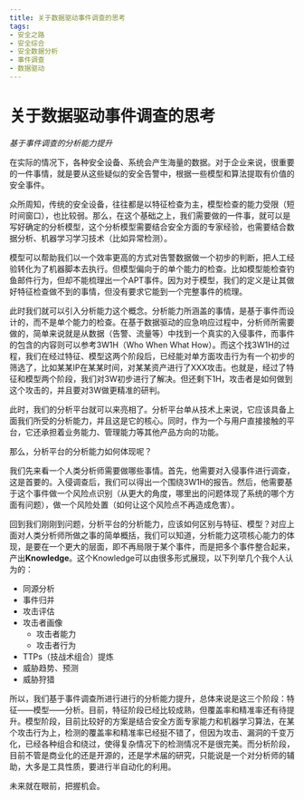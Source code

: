 ```yaml
---
title: 关于数据驱动事件调查的思考
tags:
- 安全之路
- 安全综合
- 安全数据分析
- 事件调查
- 数据驱动
---
```


# 关于数据驱动事件调查的思考

*基于事件调查的分析能力提升*

在实际的情况下，各种安全设备、系统会产生海量的数据。对于企业来说，很重要的一件事情，就是要从这些疑似的安全告警中，根据一些模型和算法提取有价值的安全事件。

众所周知，传统的安全设备，往往都是以特征检查为主，模型检查的能力受限（短时间窗口），也比较弱。那么，在这个基础之上，我们需要做的一件事，就可以是写好确定的分析模型，这个分析模型需要结合安全方面的专家经验，也需要结合数据分析、机器学习学习技术（比如异常检测）。

模型可以帮助我们以一个效率更高的方式对告警数据做一个初步的判断，把人工经验转化为了机器脚本去执行。但模型偏向于的单个能力的检查。比如模型能检查钓鱼邮件行为，但却不能梳理出一个APT事件。因为对于模型，我们的定义是让其做好特征检查做不到的事情，但没有要求它能到一个完整事件的梳理。

此时我们就可以引入分析能力这个概念。分析能力所涵盖的事情，是基于事件而设计的，而不是单个能力的检查。在基于数据驱动的应急响应过程中，分析师所需要做的，简单来说就是从数据（告警、流量等）中找到一个真实的入侵事件，而事件的包含的内容则可以参考3W1H（Who When What How）。而这个找3W1H的过程，我们在经过特征、模型这两个阶段后，已经能对单方面攻击行为有一个初步的筛选了，比如某某IP在某某时间，对某某资产进行了XXX攻击。也就是，经过了特征和模型两个阶段，我们对3W初步进行了解决。但还剩下1H，攻击者是如何做到这个攻击的，并且要对3W做更精准的研判。

此时，我们的分析平台就可以来亮相了。分析平台单从技术上来说，它应该具备上面我们所受的分析能力，并且这是它的核心。同时，作为一个与用户直接接触的平台，它还承担着业务能力、管理能力等其他产品方向的功能。

那么，分析平台的分析能力如何体现呢？

我们先来看一个人类分析师需要做哪些事情。首先，他需要对入侵事件进行调查，这是首要的。入侵调查后，我们可以得出一个围绕3W1H的报告。然后，他需要基于这个事件做一个风险点识别（从更大的角度，哪里出的问题体现了系统的哪个方面有问题），做一个风险处置（如何让这个风险点不再造成危害）。

回到我们刚刚到问题，分析平台的分析能力，应该如何区别与特征、模型？对应上面对人类分析师所做之事的简单概括，我们可以知道，分析能力这项核心能力的体现，是要在一个更大的层面，即不再局限于某个事件，而是把多个事件整合起来，产出**Knowledge**。这个Knowledge可以由很多形式展现，以下列举几个我个人认为的：

-   同源分析
-   事件归并
-   攻击评估
-   攻击者画像
    -   攻击者能力
    -   攻击者行为
-   TTPs（技战术组合）提炼
-   威胁趋势、预测
-   威胁狩猎

所以，我们基于事件调查所进行进行的分析能力提升，总体来说是这三个阶段：特征——模型——分析。目前，特征阶段已经比较成熟，但覆盖率和精准率还有待提升。模型阶段，目前比较好的方案是结合安全方面专家能力和机器学习算法，在某个攻击行为上，检测的覆盖率和精准率已经挺不错了，但因为攻击、漏洞的千变万化，已经各种组合和绕过，使得复杂情况下的检测情况不是很完美。而分析阶段，目前不管是商业化的还是开源的，还是学术届的研究，只能说是一个对分析师的辅助，大多是工具性质，要进行半自动化的利用。

未来就在眼前，把握机会。